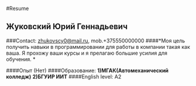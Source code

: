 #Resume
## Жуковский Юрий Геннадьевич
###Contact: zhukovscy0@mail.ru, mob.+375550000000
####*Моя цель получить навыки в программировании для работы в компании такая как ваша. Я прохожу ваши курсы и я прелагаю большие усилия для обучения. *

####Опыт (Нет)
####Образование: 
**1)МГАК(Автомеханический колледж)** 
**2)БГУИР ИИТ**
####English level: A2
